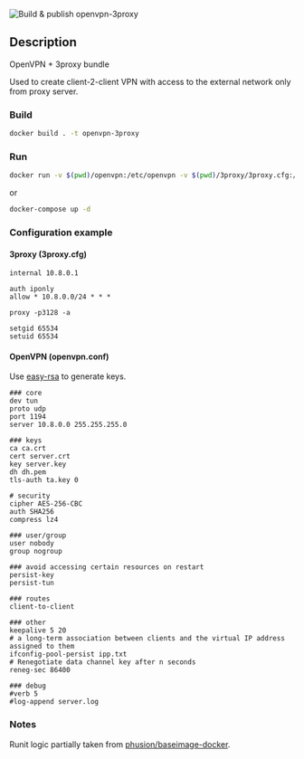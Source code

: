 ![Build & publish openvpn-3proxy](https://github.com/alexeyramazanov/docker-images/workflows/Build%20&%20publish%20openvpn-3proxy/badge.svg)

## Description

OpenVPN + 3proxy bundle

Used to create client-2-client VPN with access to the external network only from proxy server.

### Build

```bash
docker build . -t openvpn-3proxy
```

### Run

```bash
docker run -v $(pwd)/openvpn:/etc/openvpn -v $(pwd)/3proxy/3proxy.cfg:/etc/3proxy.cfg -p <OPENVPN_PORT>:<OPENVPN_PORT> --cap-add=NET_ADMIN openvpn-3proxy
```

or

```bash
docker-compose up -d
```

### Configuration example

#### 3proxy (3proxy.cfg)

```
internal 10.8.0.1

auth iponly
allow * 10.8.0.0/24 * * *

proxy -p3128 -a

setgid 65534
setuid 65534
```

#### OpenVPN (openvpn.conf)

Use [easy-rsa](https://github.com/OpenVPN/easy-rsa) to generate keys.

```
### core
dev tun
proto udp
port 1194
server 10.8.0.0 255.255.255.0

### keys
ca ca.crt
cert server.crt
key server.key
dh dh.pem
tls-auth ta.key 0

# security
cipher AES-256-CBC
auth SHA256
compress lz4

### user/group
user nobody
group nogroup

### avoid accessing certain resources on restart
persist-key
persist-tun

### routes
client-to-client

### other
keepalive 5 20
# a long-term association between clients and the virtual IP address assigned to them
ifconfig-pool-persist ipp.txt
# Renegotiate data channel key after n seconds
reneg-sec 86400

### debug
#verb 5
#log-append server.log
```

### Notes

Runit logic partially taken from [phusion/baseimage-docker](https://github.com/phusion/baseimage-docker).

